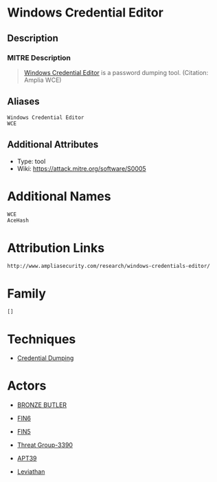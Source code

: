 
# Windows Credential Editor

## Description

### MITRE Description

> [Windows Credential Editor](https://attack.mitre.org/software/S0005) is a password dumping tool. (Citation: Amplia WCE)

## Aliases

```
Windows Credential Editor
WCE
```

## Additional Attributes

* Type: tool
* Wiki: https://attack.mitre.org/software/S0005


# Additional Names

```
WCE
AceHash
```


# Attribution Links

```
http://www.ampliasecurity.com/research/windows-credentials-editor/
```


# Family

```
[]
```

# Techniques


* [Credential Dumping](../techniques/Credential-Dumping.md)


# Actors


* [BRONZE BUTLER](../actors/BRONZE-BUTLER.md)

* [FIN6](../actors/FIN6.md)
    
* [FIN5](../actors/FIN5.md)
    
* [Threat Group-3390](../actors/Threat-Group-3390.md)
    
* [APT39](../actors/APT39.md)
    
* [Leviathan](../actors/Leviathan.md)
    

